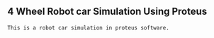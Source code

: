 ## 4 Wheel Robot car Simulation Using Proteus


```This is a robot car simulation in proteus software.```